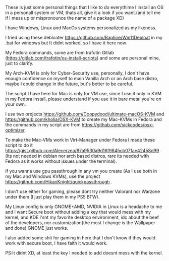 These is just some personal things that I like to do everythime I install an OS in a personall system or VM, thats all, give it a look if you want.(and tell me if I mess up or mispronounce the name of a package XD)

I have Windows, Linux and MacOs systems personalized as my likeness.

I tried using these debloater https://github.com/Raphire/Win11Debloat in my .bat for windows but It didnt worked, so I have it here now.

My Fedora commands, some are from trafotin Gitlab (https://gitlab.com/trafotin/os-install-scripts) and some are personal mine, just to clarify.

My Arch-KVM is only for Cyber-Security use, personally, I don't have enough confidence on myself to main Vanilla Arch or an Arch base distro, maybe I could change in the future, but's better to be careful.

The script I have here for Mac is only for VM use, since I use it only in KVM in my Fedora install, please understand if you use it in bare metal you're on your own.

I use two projects https://github.com/Coopydood/ultimate-macOS-KVM and https://github.com/kholia/OSX-KVM to create my Mac-KVMs in Fedora and the commands in my script are from https://github.com/sickcodes/osx-optimizer.

To make the Mac-VMs work in Virt-Manager under Fedora I made these script to do it https://gist.github.com/Alecerzea/87a9530a9d16f9845cb071ae42458d99 (Its not needed in debian nor arch based distros, rare its needed with Fedora as it works without issues under the terminal).

If you wanna use gpu passthrough in any vm you create (As I use both in my Mac and Windows KVMs), use the project https://github.com/HikariKnight/quickpassthrough .

I don't use either for gaming, please dont try neither Valorant nor Warzone under them (I just play them in my PS5 BTW).

My Linux config is only GNOME+AMD, NVIDIA in Linux is a headache to me  and I want Secure boot without adding a key that would mess with my kernel, and KDE i'snt my favorite desktop environment, idc about the beef of the developers, nor customization(the most I change is the Wallpaper and done) GNOME just works.

I also added some shit for gaming in here that I don't know if they would work with secure boot, I have faith it would work. 

PS:It didnt XD, at least the key I needed to add doesnt mess with the kernel.
